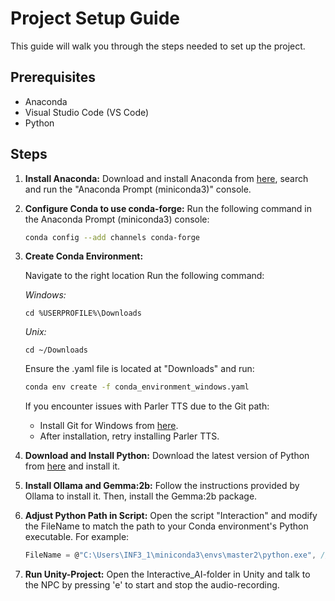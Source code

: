 # Project Setup Guide

This guide will walk you through the steps needed to set up the project.

## Prerequisites

- Anaconda
- Visual Studio Code (VS Code)
- Python

## Steps

1. **Install Anaconda:**
   Download and install Anaconda from [here]([https://www.anaconda.com/products/individual](https://docs.anaconda.com/free/miniconda/)), search and run the "Anaconda Prompt (miniconda3)" console.

2. **Configure Conda to use conda-forge:**
   Run the following command in the Anaconda Prompt (miniconda3) console:
   ```sh
   conda config --add channels conda-forge
3. **Create Conda Environment:**
   
   Navigate to the right location
   Run the following command:

   *Windows:*
   ```
   cd %USERPROFILE%\Downloads
   ```
   *Unix:*
   ```
   cd ~/Downloads
   ```
   
   Ensure the .yaml file is located at "Downloads" and run:
   ```sh
   conda env create -f conda_environment_windows.yaml
   ```
   If you encounter issues with Parler TTS due to the Git path:
      - Install Git for Windows from [here](https://gitforwindows.org/).
      - After installation, retry installing Parler TTS.  
      
5. **Download and Install Python:**
   Download the latest version of Python from [here](https://www.python.org/downloads/) and install it.

6. **Install Ollama and Gemma:2b:**
   Follow the instructions provided by Ollama to install it. Then, install the Gemma:2b package.

7. **Adjust Python Path in Script:**
   Open the script "Interaction" and modify the FileName to match the path to your Conda environment's Python executable. For example:
   ```csharp
   FileName = @"C:\Users\INF3_1\miniconda3\envs\master2\python.exe", // Path to the Conda environment's Python executable
8. **Run Unity-Project:**
   Open the Interactive_AI-folder in Unity and talk to the NPC by pressing 'e' to start and stop the audio-recording.
